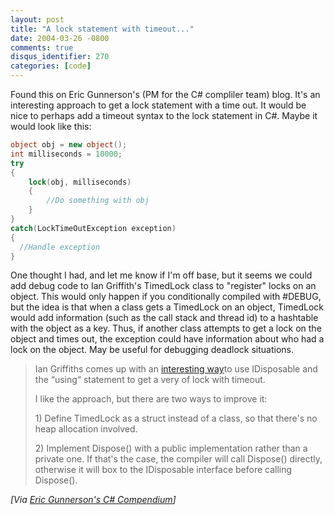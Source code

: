 ```yaml
---
layout: post
title: "A lock statement with timeout..."
date: 2004-03-26 -0800
comments: true
disqus_identifier: 270
categories: [code]
---
```

Found this on Eric Gunnerson's (PM for the C# compliler team) blog.
It's an interesting approach to get a lock statement with a time out. It
would be nice to perhaps add a timeout syntax to the lock statement in
C#. Maybe it would look like this:

```csharp
object obj = new object();
int milliseconds = 10000;
try
{
    lock(obj, milliseconds)
    {
    	//Do something with obj
    }
}
catch(LockTimeOutException exception)
{
  //Handle exception
}
```

One thought I had, and let me know if I'm off base, but it seems we
could add debug code to Ian Griffith's TimedLock class to "register"
locks on an object. This would only happen if you conditionally compiled
with #DEBUG, but the idea is that when a class gets a TimedLock on an
object, TimedLock would add information (such as the call stack and
thread id) to a hashtable with the object as a key. Thus, if another
class attempts to get a lock on the object and times out, the exception
could have information about who had a lock on the object. May be useful
for debugging deadlock situations.

> Ian Griffiths comes up with an [interesting
> way](http://www.interact-sw.co.uk/iangblog/2004/03/23/locking)to use
> IDisposable and the “using“ statement to get a very of lock with
> timeout.
>
> I like the approach, but there are two ways to improve it:
>
> ​1) Define TimedLock as a struct instead of a class, so that there's
> no heap allocation involved.
>
> ​2) Implement Dispose() with a public implementation rather than a
> private one. If that's the case, the compiler will call Dispose()
> directly, otherwise it will box to the IDisposable interface before
> calling Dispose().

*[Via [Eric Gunnerson's C#
Compendium](http://weblogs.asp.net/ericgu/archive/2004/03/24/95743.aspx)]*

